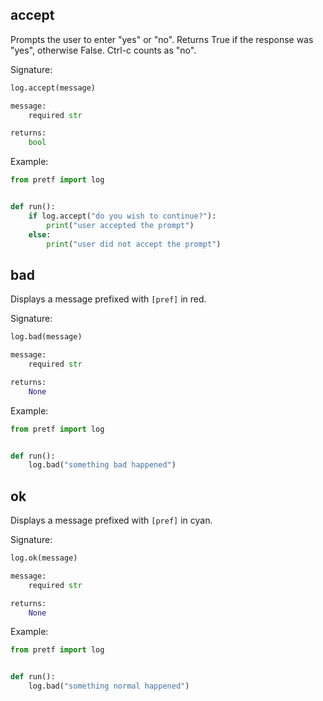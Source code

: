 ## accept

Prompts the user to enter "yes" or "no". Returns True if the response was "yes", otherwise False. Ctrl-c counts as "no".

Signature:

```python
log.accept(message)

message:
    required str

returns:
    bool
```

Example:

```python
from pretf import log


def run():
    if log.accept("do you wish to continue?"):
        print("user accepted the prompt")
    else:
        print("user did not accept the prompt")
```

## bad

Displays a message prefixed with `[pref]` in red.

Signature:

```python
log.bad(message)

message:
    required str

returns:
    None
```

Example:

```python
from pretf import log


def run():
    log.bad("something bad happened")
```

## ok

Displays a message prefixed with `[pref]` in cyan.

Signature:

```python
log.ok(message)

message:
    required str

returns:
    None
```

Example:

```python
from pretf import log


def run():
    log.bad("something normal happened")
```
